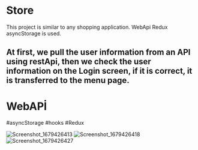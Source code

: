 # Store
This project is similar to any shopping application. WebApi Redux asyncStorage is used.

 ## At first, we pull the user information from an API using restApi, then we check the user information on the Login screen, if it is correct, it is transferred to the menu page.

# WebAPİ
#asyncStorage
#hooks
#Redux

![Screenshot_1679426413](https://user-images.githubusercontent.com/104502236/226723026-510c7da0-fb47-44cc-bba7-cf0c0c2d4f42.png)
![Screenshot_1679426418](https://user-images.githubusercontent.com/104502236/226723028-8c241711-1adc-4d34-8f83-72c65d3069ea.png)
![Screenshot_1679426427](https://user-images.githubusercontent.com/104502236/226723033-4dd8ddf6-ad48-4223-8f17-b5e9e57f41d6.png)
